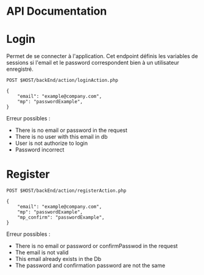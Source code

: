 API Documentation
=================

# Login

Permet de se connecter à l'application. Cet endpoint définis les variables de sessions si l'email et le password correspondent bien à un utilisateur enregistré.

```
POST $HOST/backEnd/action/loginAction.php

{
    "email": "example@company.com",
    "mp": "passwordExample",
}
```

Erreur possibles :
  * There is no email or password in the request
  * There is no user with this email in db
  * User is not authorize to login
  * Password incorrect

# Register

```
POST $HOST/backEnd/action/registerAction.php

{
    "email": "example@company.com",
    "mp": "passwordExample",
    "mp_confirm": "passwordExample",
}
```

Erreur possibles :
  * There is no email or password or confirmPasswod in the request
  * The email is not valid
  * This email already exists in the Db
  * The password and confirmation password are not the same
